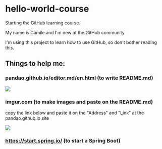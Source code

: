 # hello-world-course
Starting the GitHub learning course.

My name is Camile and I'm new at the GitHub community.

I'm using this project to learn how to use GitHub, so don't bother reading this.

## Things to help me:
### pandao.github.io/editor.md/en.html **(to write README.md)**
[![](https://i.imgur.com/LyduwPA.png)](https://i.imgur.com/LyduwPA.png)

### imgur.com **(to make images and paste on the README.md)**

copy the link below and paste it on the "Address" and "Link" at the pandao.github.io site

[![](https://i.imgur.com/oP9ZDJb.png)](https://i.imgur.com/oP9ZDJb.png)

### https://start.spring.io/ **(to start a Spring Boot)**

